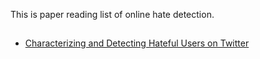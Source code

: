 
This is paper reading list of online hate detection.


## 
* [Characterizing and Detecting Hateful Users on Twitter](https://arxiv.org/pdf/1803.08977.pdf)
